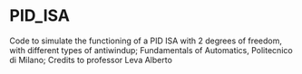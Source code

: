 # PID_ISA
Code to simulate the functioning of a PID ISA with 2 degrees of freedom, with different types of antiwindup; 
Fundamentals of Automatics, Politecnico di Milano; 
Credits to professor Leva Alberto
